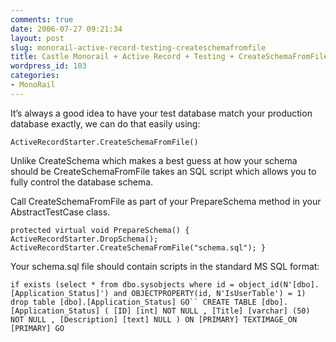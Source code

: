```yaml
---
comments: true
date: 2006-07-27 09:21:34
layout: post
slug: monorail-active-record-testing-createschemafromfile
title: Castle Monorail + Active Record + Testing + CreateSchemaFromFile
wordpress_id: 103
categories:
- MonoRail
---
```


It’s always a good idea to have your test database match your production database exactly, we can do that easily using:

`ActiveRecordStarter.CreateSchemaFromFile()`

Unlike CreateSchema which makes a best guess at how your schema should be CreateSchemaFromFile takes an SQL script which allows you to fully control the database schema.

Call CreateSchemaFromFile as part of your PrepareSchema method in your AbstractTestCase class.

`protected virtual void PrepareSchema()
{
ActiveRecordStarter.DropSchema();
ActiveRecordStarter.CreateSchemaFromFile("schema.sql");
}`

Your schema.sql file should contain scripts in the standard MS SQL format:

`if exists (select * from dbo.sysobjects where id = object_id(N'[dbo].[Application_Status]') and OBJECTPROPERTY(id, N'IsUserTable') = 1)
drop table [dbo].[Application_Status]
GO``
CREATE TABLE [dbo].[Application_Status] (
	[ID] [int] NOT NULL ,
	[Title] [varchar] (50) NOT NULL ,
	[Description] [text] NULL
) ON [PRIMARY] TEXTIMAGE_ON [PRIMARY]
GO
`
